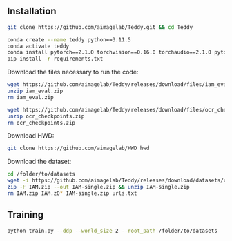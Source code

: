 ## Installation
```bash
git clone https://github.com/aimagelab/Teddy.git && cd Teddy
```

```bash
conda create --name teddy python==3.11.5
conda activate teddy
conda install pytorch==2.1.0 torchvision==0.16.0 torchaudio==2.1.0 pytorch-cuda=12.1 -c pytorch -c nvidia
pip install -r requirements.txt
```

Download the files necessary to run the code:
```bash
wget https://github.com/aimagelab/Teddy/releases/download/files/iam_eval.zip
unzip iam_eval.zip
rm iam_eval.zip

wget https://github.com/aimagelab/Teddy/releases/download/files/ocr_checkpoints.zip
unzip ocr_checkpoints.zip
rm ocr_checkpoints.zip
```

Download HWD:
```bash
git clone https://github.com/aimagelab/HWD hwd
```

Download the dataset:
```bash
cd /folder/to/datasets
wget -i https://github.com/aimagelab/Teddy/releases/download/datasets/urls.txt
zip -F IAM.zip --out IAM-single.zip && unzip IAM-single.zip
rm IAM.zip IAM.z0* IAM-single.zip urls.txt
```

## Training
```bash
python train.py --ddp --world_size 2 --root_path /folder/to/datasets
```
